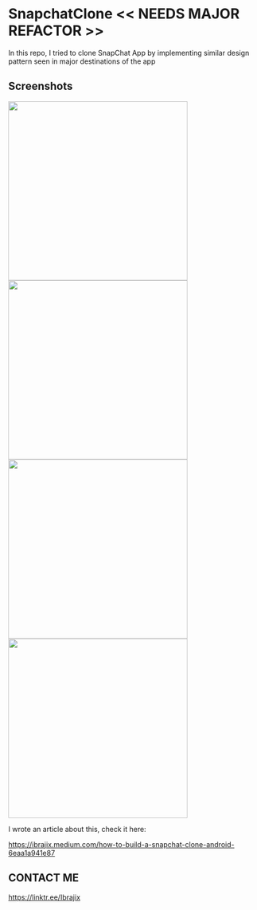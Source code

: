 # SnapchatClone << NEEDS MAJOR REFACTOR >>


In this repo, I tried to clone SnapChat App by implementing similar design pattern seen in major destinations of the app

## Screenshots
<p float="left">
<img src="https://user-images.githubusercontent.com/39574228/128886221-ffac7370-4d2f-4438-a4de-c3244af57cb5.jpg" width="360">
<img src="https://user-images.githubusercontent.com/39574228/128886413-ea53af31-2324-49b2-99f9-a755db886625.jpg" width="360">
<img src="https://user-images.githubusercontent.com/39574228/128886043-9e88a69e-f879-4a78-989a-9e1171c84e27.jpg" width="360">
<img src="https://user-images.githubusercontent.com/39574228/128886606-452f5d98-80e4-43cd-90a2-cba15e4f7f86.jpg" width="360">
</p> 

I wrote an article about this, check it here:

https://ibrajix.medium.com/how-to-build-a-snapchat-clone-android-6eaa1a941e87

## CONTACT ME
https://linktr.ee/Ibrajix
